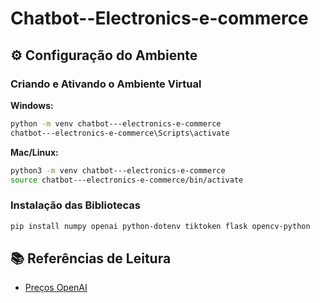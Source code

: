 # Chatbot--Electronics-e-commerce

## ⚙️ Configuração do Ambiente

### Criando e Ativando o Ambiente Virtual

**Windows:**
```bash
python -m venv chatbot---electronics-e-commerce
chatbot---electronics-e-commerce\Scripts\activate
```

**Mac/Linux:**
```bash
python3 -m venv chatbot---electronics-e-commerce
source chatbot---electronics-e-commerce/bin/activate
```

### Instalação das Bibliotecas

```bash
pip install numpy openai python-dotenv tiktoken flask opencv-python
```

## 📚 Referências de Leitura

- [Preços OpenAI](https://openai.com/pricing)
